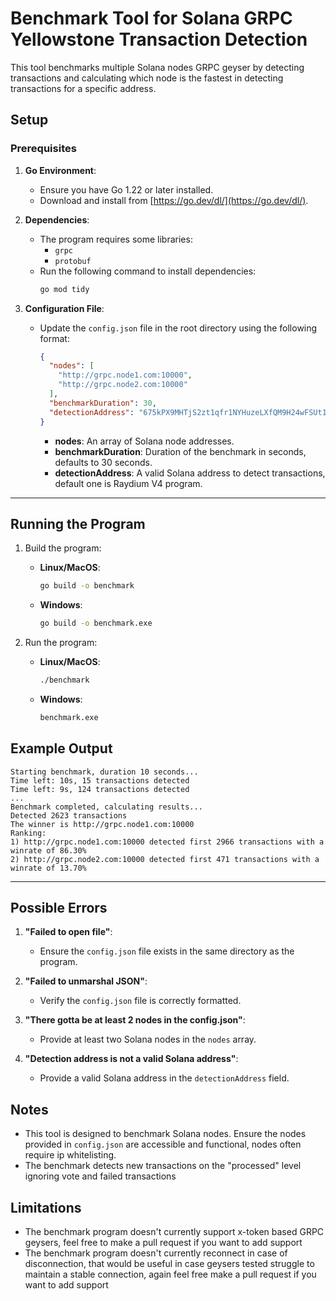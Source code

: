 # Benchmark Tool for Solana GRPC Yellowstone Transaction Detection

This tool benchmarks multiple Solana nodes GRPC geyser by detecting transactions and calculating which node is the fastest in detecting transactions for a specific address.

## Setup

### Prerequisites
1. **Go Environment**:
   - Ensure you have Go 1.22 or later installed.
   - Download and install from [https://go.dev/dl/](https://go.dev/dl/).

2. **Dependencies**:
   - The program requires some libraries:
     - `grpc`
     - `protobuf`
   - Run the following command to install dependencies:
     ```bash
     go mod tidy
     ```

3. **Configuration File**:
   - Update the `config.json` file in the root directory using the following format:
     ```json
     {
       "nodes": [
         "http://grpc.node1.com:10000",
         "http://grpc.node2.com:10000"
       ],
       "benchmarkDuration": 30,
       "detectionAddress": "675kPX9MHTjS2zt1qfr1NYHuzeLXfQM9H24wFSUt1Mp8"
     }
     ```
     - **nodes**: An array of Solana node addresses.
     - **benchmarkDuration**: Duration of the benchmark in seconds, defaults to 30 seconds.
     - **detectionAddress**: A valid Solana address to detect transactions, default one is Raydium V4 program.

---

## Running the Program

1. Build the program:
   - **Linux/MacOS**:
     ```bash
     go build -o benchmark
     ```
   - **Windows**:
     ```bash
     go build -o benchmark.exe
     ```

2. Run the program:
   - **Linux/MacOS**:
     ```bash
     ./benchmark
     ```
   - **Windows**:
     ```cmd
     benchmark.exe
     ```

## Example Output

```plaintext
Starting benchmark, duration 10 seconds...
Time left: 10s, 15 transactions detected
Time left: 9s, 124 transactions detected
...
Benchmark completed, calculating results...
Detected 2623 transactions
The winner is http://grpc.node1.com:10000
Ranking:
1) http://grpc.node1.com:10000 detected first 2966 transactions with a winrate of 86.30%
2) http://grpc.node2.com:10000 detected first 471 transactions with a winrate of 13.70%
```

---

## Possible Errors

1. **"Failed to open file"**:
   - Ensure the `config.json` file exists in the same directory as the program.

2. **"Failed to unmarshal JSON"**:
   - Verify the `config.json` file is correctly formatted.

3. **"There gotta be at least 2 nodes in the config.json"**:
   - Provide at least two Solana nodes in the `nodes` array.

5. **"Detection address is not a valid Solana address"**:
   - Provide a valid Solana address in the `detectionAddress` field.

## Notes
- This tool is designed to benchmark Solana nodes. Ensure the nodes provided in `config.json` are accessible and functional, nodes often require ip whitelisting.
- The benchmark detects new transactions on the "processed" level ignoring vote and failed transactions

## Limitations
- The benchmark program doesn't currently support x-token based GRPC geysers, feel free to make a pull request if you want to add support
- The benchmark program doesn't currently reconnect in case of disconnection, that would be useful in case geysers tested struggle to maintain a stable connection, again feel free make a pull request if you want to add support